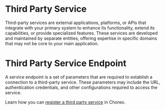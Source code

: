 # Third Party Service

Third-party services are external applications, platforms, or APIs that integrate with your primary system to enhance its functionality, extend its capabilities, or provide specialized features. These services are developed and maintained by separate entities, offering expertise in specific domains that may not be core to your main application.


# Third Party Service Endpoint
A service endpoint is a set of parameters that are required to establish a connection to a third-party service. These parameters may include the URL, authentication credentials, and other configurations required to access the service.


Learn how you can [register a third party service](../third-party-services/register-a-third-party-service.md) in Choreo.